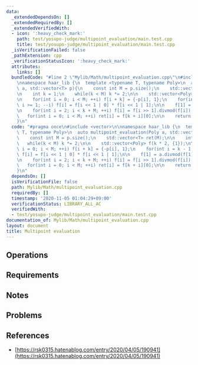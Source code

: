 ```yaml
---
data:
  _extendedDependsOn: []
  _extendedRequiredBy: []
  _extendedVerifiedWith:
  - icon: ':heavy_check_mark:'
    path: test/yosupo-judge/multipoint_evaluation/main.test.cpp
    title: test/yosupo-judge/multipoint_evaluation/main.test.cpp
  _isVerificationFailed: false
  _pathExtension: cpp
  _verificationStatusIcon: ':heavy_check_mark:'
  attributes:
    links: []
  bundledCode: "#line 2 \"Mylib/Math/multipoint_evaluation.cpp\"\n#include <vector>\n\
    \nnamespace haar_lib {\n  template <typename T, typename Poly>\n  auto multipoint_evaluation(Poly\
    \ a, std::vector<T> p){\n    const int M = p.size();\n    std::vector<T> ret(M);\n\
    \n    int k = 1;\n    while(k < M) k *= 2;\n\n    std::vector<Poly> f(k * 2, {1});\n\
    \n    for(int i = 0; i < M; ++i) f[i + k] = {-p[i], 1};\n    for(int i = k - 1;\
    \ i >= 1; --i) f[i] = f[i << 1 | 0] * f[i << 1 | 1];\n\n    f[1] = a.divmod(f[1]).second;\n\
    \n    for(int i = 2; i < k + M; ++i) f[i] = f[i >> 1].divmod(f[i]).second;\n \
    \   for(int i = 0; i < M; ++i) ret[i] = f[k + i][0];\n\n    return ret;\n  }\n\
    }\n"
  code: "#pragma once\n#include <vector>\n\nnamespace haar_lib {\n  template <typename\
    \ T, typename Poly>\n  auto multipoint_evaluation(Poly a, std::vector<T> p){\n\
    \    const int M = p.size();\n    std::vector<T> ret(M);\n\n    int k = 1;\n \
    \   while(k < M) k *= 2;\n\n    std::vector<Poly> f(k * 2, {1});\n\n    for(int\
    \ i = 0; i < M; ++i) f[i + k] = {-p[i], 1};\n    for(int i = k - 1; i >= 1; --i)\
    \ f[i] = f[i << 1 | 0] * f[i << 1 | 1];\n\n    f[1] = a.divmod(f[1]).second;\n\
    \n    for(int i = 2; i < k + M; ++i) f[i] = f[i >> 1].divmod(f[i]).second;\n \
    \   for(int i = 0; i < M; ++i) ret[i] = f[k + i][0];\n\n    return ret;\n  }\n\
    }\n"
  dependsOn: []
  isVerificationFile: false
  path: Mylib/Math/multipoint_evaluation.cpp
  requiredBy: []
  timestamp: '2020-11-05 01:04:29+09:00'
  verificationStatus: LIBRARY_ALL_AC
  verifiedWith:
  - test/yosupo-judge/multipoint_evaluation/main.test.cpp
documentation_of: Mylib/Math/multipoint_evaluation.cpp
layout: document
title: Multipoint evaluation
---
```


## Operations

## Requirements

## Notes

## Problems

## References

- [https://rsk0315.hatenablog.com/entry/2020/04/05/190941](https://rsk0315.hatenablog.com/entry/2020/04/05/190941)

